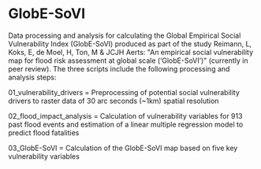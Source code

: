 # GlobE-SoVI
Data processing and analysis for calculating the Global Empirical Social Vulnerability Index (GlobE-SoVI) produced as part of the study Reimann, L, Koks, E, de Moel, H, Ton, M & JCJH Aerts: "An empirical social vulnerability map for flood risk assessment at global scale (‘GlobE-SoVI’)" (currently in peer review). 
The three scripts include the following processing and analysis steps:

01_vulnerability_drivers = Preprocessing of potential social vulnerability drivers to raster data of 30 arc seconds (~1km) spatial resolution

02_flood_impact_analysis = Calculation of vulnerability variables for 913 past flood events and estimation of a linear multiple regression model to predict flood fatalities

03_GlobE-SoVI = Calculation of the GlobE-SoVI map based on five key vulnerability variables

